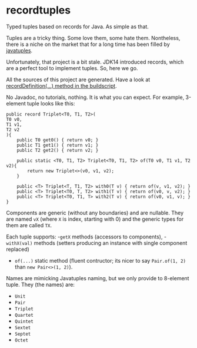 # recordtuples

Typed tuples based on records for Java. As simple as that.

Tuples are a tricky thing. Some love them, some hate them. Nontheless, there is a niche on the market that for a long
time has been filled by [javatuples](https://github.com/javatuples/javatuples).

Unfortunately, that project is a bit stale. JDK14 introduced records, which are a perfect tool to implement tuples.
So, here we go.

All the sources of this project are generated. Have a look at [recordDefinition(...) method in the buildscript](./build.gradle).

No Javadoc, no tutorials, nothing. It is what you can expect. For example, 3-element tuple looks like this:

    public record Triplet<T0, T1, T2>(
    T0 v0,
    T1 v1,
    T2 v2
    ){
        public T0 get0() { return v0; }
        public T1 get1() { return v1; }
        public T2 get2() { return v2; }
    
        public static <T0, T1, T2> Triplet<T0, T1, T2> of(T0 v0, T1 v1, T2 v2){
            return new Triplet<>(v0, v1, v2);
        }
        
        public <T> Triplet<T, T1, T2> with0(T v) { return of(v, v1, v2); }
        public <T> Triplet<T0, T, T2> with1(T v) { return of(v0, v, v2); }
        public <T> Triplet<T0, T1, T> with2(T v) { return of(v0, v1, v); }
    }

Components are generic (without any boundaries) and are nullable. They are named `vX` (where `X` is index, starting with 0) 
and the generic types for them are called `TX`.

Each tuple supports:
-`getX` methods (accessors to components), 
-`withX(val)` methods (setters producing an instance with single component replaced)
- `of(...)` static method (fluent contructor; its nicer to say `Pair.of(1, 2)` than `new Pair<>(1, 2)`).

Names are mimicking Javatuples naming, but we only provide to 8-element tuple. They (the names) are:
- `Unit`
- `Pair`
- `Triplet`
- `Quartet`
- `Quintet`
- `Sextet`
- `Septet`
- `Octet`